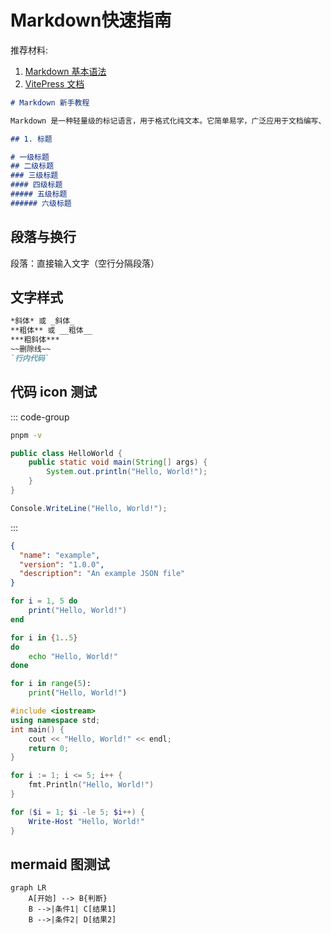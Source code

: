 # Markdown快速指南

推荐材料:
1. [Markdown 基本语法](https://markdown.com.cn/basic-syntax/)
2. [VitePress 文档](https://vitepress.dev/zh/)

```markdown [markdown.md]
# Markdown 新手教程

Markdown 是一种轻量级的标记语言，用于格式化纯文本。它简单易学，广泛应用于文档编写、博客撰写等场景。以下是基础语法指南：

## 1. 标题

# 一级标题
## 二级标题
### 三级标题
#### 四级标题
##### 五级标题
###### 六级标题

```

## 段落与换行
段落：直接输入文字（空行分隔段落）

## 文字样式
```markdown
*斜体* 或 _斜体_  
**粗体** 或 __粗体__  
***粗斜体***  
~~删除线~~  
`行内代码`
```

## 代码 icon 测试

::: code-group
```sh [pnpm]
pnpm -v
```

```java [Java.java]
public class HelloWorld {
    public static void main(String[] args) {
        System.out.println("Hello, World!");
    }
}
```

```csharp [C#.cs]
Console.WriteLine("Hello, World!");
```

:::

```json [JSON.json]
{
  "name": "example",
  "version": "1.0.0",
  "description": "An example JSON file"
}
```


```lua [Lua.lua]
for i = 1, 5 do
    print("Hello, World!")
end
```

```bash [Bash.sh]
for i in {1..5}
do
    echo "Hello, World!"
done
```

```py [Python.py]
for i in range(5):
    print("Hello, World!")
```

```cpp [C++.cpp]
#include <iostream>
using namespace std;
int main() {
    cout << "Hello, World!" << endl;
    return 0;
}
```

```go [Go.go]
for i := 1; i <= 5; i++ {
    fmt.Println("Hello, World!")
}
```

```powershell [PowerShell.ps1]
for ($i = 1; $i -le 5; $i++) {
    Write-Host "Hello, World!"
}
```
## mermaid 图测试

```mermaid
graph LR
    A[开始] --> B{判断}
    B -->|条件1| C[结果1]
    B -->|条件2| D[结果2]
```